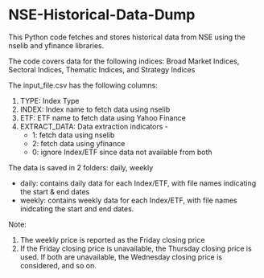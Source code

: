 # NSE-Historical-Data-Dump
This Python code fetches and stores historical data from NSE using the nselib and yfinance libraries.

The code covers data for the following indices: Broad Market Indices, Sectoral Indices, Thematic Indices, and Strategy Indices

The input_file.csv has the following columns:
1. TYPE: Index Type
2. INDEX: Index name to fetch data using nselib
3. ETF: ETF name to fetch data using Yahoo Finance
4. EXTRACT_DATA: Data extraction indicators - 
   * 1: fetch data using nselib
   * 2: fetch data using yfinance
   * 0: ignore Index/ETF since data not available from both

The data is saved in 2 folders: daily, weekly
  * daily: contains daily data for each Index/ETF, with file names indicating the start & end dates
  * weekly: contains weekly data for each Index/ETF, with file names inidcating the start and end dates.

Note:
1. The weekly price is reported as the Friday closing price
2. If the Friday closing price is unavailable, the Thursday closing price is used. If both are unavailable, the Wednesday closing price is considered, and so on.
